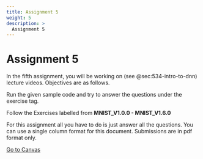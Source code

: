 ```yaml
---
title: Assignment 5
weight: 5
description: >
  Assignment 5
---
```



# Assignment 5

In the fifth assignment, you will be working on (see
@sec:534-intro-to-dnn) lecture videos. Objectives are as follows.

Run the given sample code and try to answer the questions under the
exercise tag. 

Follow the Exercises labelled from **MNIST_V1.0.0 - MNIST_V1.6.0**

For this assignment all you have to do is just answer all the questions.
You can use a single column format for this document. Submissions are in 
pdf format only.

[Go to Canvas](https://iu.instructure.com/courses/1824048/assignments/9826772)




